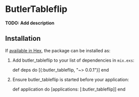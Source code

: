 # ButlerTableflip

**TODO: Add description**

## Installation

If [available in Hex](https://hex.pm/docs/publish), the package can be installed as:

  1. Add butler_tableflip to your list of dependencies in `mix.exs`:

        def deps do
          [{:butler_tableflip, "~> 0.0.1"}]
        end

  2. Ensure butler_tableflip is started before your application:

        def application do
          [applications: [:butler_tableflip]]
        end
